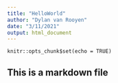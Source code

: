 ```yaml
---
title: "HelloWorld"
author: "Dylan van Rooyen"
date: "3/11/2021"
output: html_document
---
```


```{r setup, include=FALSE}
knitr::opts_chunk$set(echo = TRUE)
```
## This is a markdown file